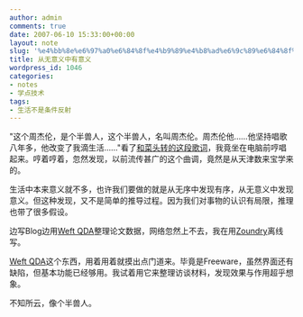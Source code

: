 ```yaml
---
author: admin
comments: true
date: 2007-06-10 15:33:00+00:00
layout: note
slug: '%e4%bb%8e%e6%97%a0%e6%84%8f%e4%b9%89%e4%b8%ad%e6%9c%89%e6%84%8f%e4%b9%89'
title: 从无意义中有意义
wordpress_id: 1046
categories:
- notes
- 学点技术
tags:
- 生活不是条件反射
---
```





"这个周杰伦，是个半兽人，这个半兽人，名叫周杰伦。周杰伦他……他坚持唱歌八年多，他改变了我滴生活……"看了[和菜头转的这段歌词](http://www.caobian.info/?p=2259)，我竟坐在电脑前哼唱起来。哼着哼着，忽然发现，以前流传甚广的这个曲调，竟然是从天津数来宝学来的。




生活中本来意义就不多，也许我们要做的就是从无序中发现有序，从无意义中发现意义。但这种发现，又不是简单的推导过程。因为我们对事物的认识有局限，推理也带了很多假设。




边写Blog边用[Weft QDA](http://www.pressure.to/qda/)整理论文数据，网络忽然上不去，我在用[Zoundry](http://cn.zoundry.com/download.html)离线写。




[Weft QDA](http://www.pressure.to/qda/)这个东西，用着用着就摸出点门道来。毕竟是Freeware，虽然界面还有缺陷，但基本功能已经够用。我试着用它来整理访谈材料，发现效果与作用超乎想象。




不知所云，像个半兽人。  




